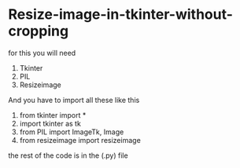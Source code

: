 # Resize-image-in-tkinter-without-cropping

for this you will need 
1. Tkinter
2.  PIL
3. Resizeimage

And you have to import all these like this
1. from tkinter import *
2. import tkinter as tk
3. from PIL import ImageTk, Image
4. from resizeimage import resizeimage

the rest of the code is in the (.py) file 
